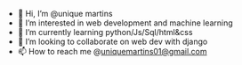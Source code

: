 - 👋 Hi, I’m @unique martins
- 👀 I’m interested in web development and machine learning
- 🌱 I’m currently learning python/Js/Sql/html&css
- 💞️ I’m looking to collaborate on web dev with django
- 📫 How to reach me @uniquemartins01@gmail.com

<!---
Ceasarr/Ceasarr is a ✨ special ✨ repository because its `README.md` (this file) appears on your GitHub profile.
You can click the Preview link to take a look at your changes.
--->
